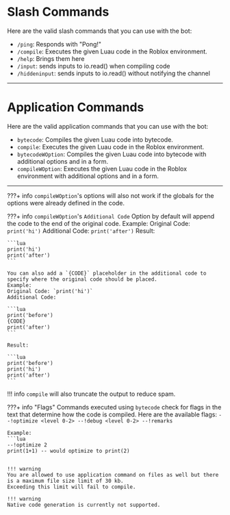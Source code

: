 # Slash Commands

Here are the valid slash commands that you can use with the bot:

- `/ping`: Responds with "Pong!"
- `/compile`: Executes the given Luau code in the Roblox environment.
- `/help`: Brings them here
- `/input`: sends inputs to io.read() when compiling code
- `/hiddeninput`: sends inputs to io.read() without notifying the channel

---

# Application Commands

Here are the valid application commands that you can use with the bot:

- `bytecode`: Compiles the given Luau code into bytecode.
- `compile`: Executes the given Luau code in the Roblox environment.
- `bytecodeWOption`: Compiles the given Luau code into bytecode with additional options and in a form.
- `compileWOption`: Executes the given Luau code in the Roblox environment with additional options and in a form.

---

???+ info 
    `compileWOption`'s options will also not work if the globals for the options were already defined in the code.

???+ info 
    `compileWOption`'s `Additional Code` Option by default will append the code to the end of the original code.
    Example:
    Original Code: `print('hi')`
    Additional Code: `print('after')`
    Result:

    ```lua
    print('hi')
    print('after')
    ```

    You can also add a `{CODE}` placeholder in the additional code to specify where the original code should be placed.
    Example:
    Original Code: `print('hi')`
    Additional Code: 

    ```lua
    print('before')
    {CODE}
    print('after')
    ```

    Result:
    
    ```lua
    print('before')
    print('hi')
    print('after')
    ```

!!! info
`compile` will also truncate the output to reduce spam.

???+ info "Flags"
Commands executed using `bytecode` check for flags in the text that determine how the code is compiled. Here are the available flags:
``--!optimize <level 0-2> --!debug <level 0-2> --!remarks``

```
Example:
```lua
--!optimize 2
print(1+1) -- would optimize to print(2)
```
```

!!! warning
You are allowed to use application command on files as well but there is a maximum file size limit of 30 kb.
Exceeding this limit will fail to compile.

!!! warning
Native code generation is currently not supported.
